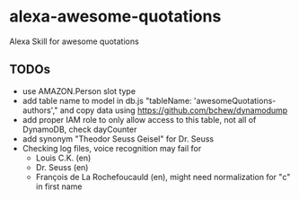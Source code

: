 # alexa-awesome-quotations
Alexa Skill for awesome quotations

## TODOs
- use AMAZON.Person slot type
- add table name to model in db.js "tableName: 'awesomeQuotations-authors',"
  and copy data using https://github.com/bchew/dynamodump
- add proper IAM role to only allow access to this table, not all of DynamoDB, check dayCounter
- add synonym "Theodor Seuss Geisel" for Dr. Seuss
- Checking log files, voice recognition may fail for
  * Louis C.K. (en)
  * Dr. Seuss (en)
  * François de La Rochefoucauld (en), might need normalization for "c" in first name